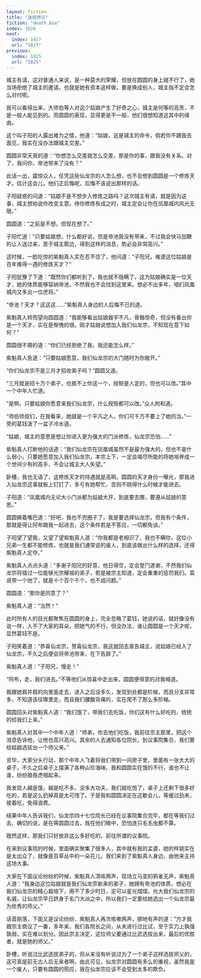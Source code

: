 ```yaml
---
layout: fiction
title: "选拔师父"
fiction: "death_bus"
index: 1026
next:
  index: 1027
  url: "1027"
previous:
  index: 1025
  url: "1025"
---
```

城主有请，这对普通人来说，是一种莫大的荣耀，但放在圆圆的身上就不行了，她当场拒绝了城主的邀请。也就是她有资本这样做，要是换成别人，城主指不定会怎么对付呢。

我可以看得出来，大师伯等人对这个姑娘产生了好奇之心，城主是何等的高贵，不是一般人能见到的。而圆圆的表现，显得更是不一般，他们很想知道这其中的缘由。

这个叫子阳的人露出难为之情，他道：“姑娘，这是城主的命令，倘若你不跟我去面见，我实在没办法跟城主交差。”

圆圆非常天真的道：“你想怎么交差就怎么交差，那是你的事，跟我没有关系。对了，我问你，帝池带来了没有？”

此话一出，震惊众人，任凭这些仙龙宗的人怎么想，也不会想到圆圆是一个修炼天才。估计这会儿，他们正后悔呢，后悔不该说出那样的话。

子阳疑惑的问道：“姑娘不是不想步入修炼之路吗？这次城主有请，就是因为这事，城主想劝说你改变主意。待你修炼有成之时，城主定会让你在凤凰城内风光无限。”

圆圆道：“之前是不想，但现在想了。”

子阳忙道：“只要姑娘想，什么都好说，但是帝池我没有带来，不过我会快马加鞭的让人送过来，至于城主那边，得到这样的消息，势必会非常高兴。”

这时候，一脸吃惊的紫魁真人实在忍不住了，他问道：“子阳兄，难道这位姑娘是百年难得一遇的修炼天才？”

子阳犹豫了下道：“既然你们都听到了，我也就不隐瞒了，这为姑娘确实是一位天才，她的体质能够容纳帝池，不然我也不会找到这里来。想必不出多年，咱们凤凰城内又多出一位虎将。”

“帝池？天才？这这这……”紫魁真人身边的人后悔不已的道。

紫魁真人转而望向圆圆道：“我能够看出姑娘器宇不凡，骨骼惊奇，但没有看出你是一个天才，实在是惭愧的很。刚才姑娘说想加入我们仙龙宗，不知现在意下如何？”

圆圆很不屑的道：“你们已经拒绝了我，我还能怎么样。”

紫魁真人急道：“只要姑娘愿意，我们仙龙宗的大门随时为你敞开。”

“你们仙龙宗不是三月才招收弟子吗？”圆圆又道。

“三月就是招十万个弟子，也抵不上你这一个，规矩是人定的，但也可以改。”其中一个中年人忙道。

“是啊，只要姑娘你愿意来我们仙龙宗，什么规矩都可以改。”众人附和道。

“师伯师叔们，在我看来，她就是一个平凡之人，你们可千万不要上了她的当。”一旁的葛钰泼了一盆子冷水道。

“姑娘，城主的意思是想让你进入更为强大的门派修炼，仙龙宗恐怕……”

紫魁真人打断他的话道：“我们仙龙宗在凤凰城虽然不是最为强大的，但也不是什么弱小，只要她愿意加入我们仙龙宗，本宗上下，一定会竭尽所能的将她培养成一个世间少有的高手，不会让城主大人失望。”

卧槽，我也无语了，这修炼天才的待遇就是高啊。圆圆的天才身份一曝光，那我进入仙龙宗这事就板上钉钉了，多亏有她帮忙，否则不晓得什么时候才能进去。

子阳道：“凤凰城内无论大小门派都为姑娘大开，到底要去哪，要遵从姑娘的意思。”

圆圆撅着嘴巴道：“好吧，我也不兜圈子了，我是要选择仙龙宗，但我有个条件，那就是得让阿布跟我一起进去，这个条件若是不答应，一切都免谈。”

子阳望了望我，又望了望紫魁真人道：“你我都是老相识了，我也不瞒你，这位小兄弟一生都不能修炼，也就是我们通常说的废人，到底该做出什么样的选择，还得紫魁真人定夺。”

紫魁真人点点头道：“多谢子阳兄的好意，他日得空，定会登门道谢，不然我们仙龙宗将错过一位能够光宗耀祖的弟子，若是被宗主知道，定会重重的惩罚我们。莫说带一个他了，就是十个百个千个，也不成问题。”

圆圆道：“那你是同意了？”

紫魁真人道：“当然！”

此时所有人的目光都聚焦在圆圆的身上，完全忽略了葛钰，她说的话，就好像没有说一样，入不了大家的耳朵，把她气的不行。但没办法，谁让圆圆是一个天才呢，显然葛钰不是。

子阳笑着道：“恭喜仙龙宗，贺喜仙龙宗，我这就回去禀告城主，说姑娘已经入了仙龙宗，不久之后便会将帝池带来，在下告辞了。”

紫魁真人道：“子阳兄，慢走！”

“阿布，走，我们进去。”不等他们从惊喜中走出来，圆圆便得意的对我喊道。

我跟她肩并肩的向里面走去，进入之后没多久，发现到处都是阶梯，而且分支非常多，不知道该往哪里走，而且我们腰酸背痛的，实在爬不了那么多阶梯。

圆圆回头对紫魁真人道：“我们饿了，带我们去吃饭，你们这有什么好吃的，统统的给我们上来。”

紫魁真人对其中一个中年人道：“师弟，你去他们吃饭，我前往宗主那里，把这个消息告诉他，让他也高兴高兴。其余的人去通知各位院长，到议事院集合，我们要给姑娘选拔出一个师父来。”

言毕，大家分头行动，那个中年人飞着将我们带到一间房子里，里面有一张大大的桌子，不久之后桌子上摆满了各种山珍海味。我和圆圆实在饿的不行，谁也不让谁，纷纷狼吞虎咽起来。

我发现人越是饿，越是吃不多，没多大功夫，我们就吃饱了，桌子上还剩下很多好吃的，若是这么扔掉真是太可惜了。于是我和圆圆决定在这歇会儿，等缓过劲来，接着吃，免得浪费。

结果中年人告诉我们，仙龙宗四十七位院长已经在议事院集合完毕，都在等我们过去，确切的说，是在等圆圆过去，我在他们眼中，恐怕连只毛毛虫都不算。

既然这样，那我们只好放弃这么多好吃的，前往所谓的议事院。

在来到议事院的时候，里面确实聚集了很多人，其中就有我的孟婆，她的样貌实在是太出众了，就像是百草丛中的一朵花儿。我们来到了紫魁真人身边，由他来主持这场大事。

大家在下面议论纷纷的时候，紫魁真人清咳两声，现场立马变的鸦雀无声，紫魁真人道：“我身边这位姑娘就是我们仙龙宗新来的弟子，她拥有帝池的体质，想必在我们仙龙宗的精心栽培下，用不了多少时日，定可以星光熠熠，光大我们仙龙宗的名威，让仙龙宗早日跻身于名门大派之中，所以我们一定要给她选出一个仙龙宗最为优秀的师父。”

话音刚落，下面又是议论纷纷，紫魁真人再次咳嗽两声，掷地有声的道：“方才我跟宗主商议了一番，多年来，我们各院长之间，从未进行过比试，至于实力上孰强孰弱，实在难以划分。因此宗主决定，这位师父要通过比武选拔出来，最后的优胜者，就是她的师父。”

卧槽，听说过比武选拔弟子的，但从来没有听说过为了一个弟子这样选拔师父的，这可真是前无古人后无来者啊。由此可见，仙龙宗对圆圆有多么的重视，虽然我是一个废人，只要有圆圆的照应，我在仙龙宗应该不会受到太多的欺负。